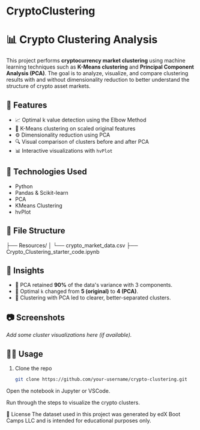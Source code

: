 # CryptoClustering
# 📊 Crypto Clustering Analysis

This project performs **cryptocurrency market clustering** using machine learning techniques such as **K-Means clustering** and **Principal Component Analysis (PCA)**. The goal is to analyze, visualize, and compare clustering results with and without dimensionality reduction to better understand the structure of crypto asset markets.

## 🚀 Features

- 📈 Optimal k value detection using the Elbow Method
- 🧪 K-Means clustering on scaled original features
- ⚙️ Dimensionality reduction using PCA
- 🔍 Visual comparison of clusters before and after PCA
- 📊 Interactive visualizations with `hvPlot`

## 🧰 Technologies Used

- Python
- Pandas & Scikit-learn
- PCA
- KMeans Clustering
- hvPlot

## 📁 File Structure

├── Resources/
│ └── crypto_market_data.csv
├── Crypto_Clustering_starter_code.ipynb


## 📌 Insights

- 📍 PCA retained **90%** of the data's variance with 3 components.
- 📍 Optimal `k` changed from **5 (original)** to **4 (PCA)**.
- 📍 Clustering with PCA led to clearer, better-separated clusters.

## 📷 Screenshots

*Add some cluster visualizations here (if available).*

## 🧑‍💻 Usage

1. Clone the repo  
   ```bash
   git clone https://github.com/your-username/crypto-clustering.git
Open the notebook in Jupyter or VSCode.

Run through the steps to visualize the crypto clusters.

📝 License
The dataset used in this project was generated by edX Boot Camps LLC and is intended for educational purposes only.

